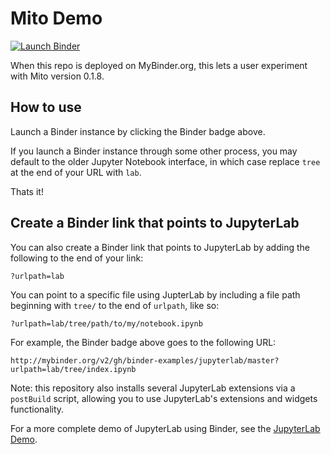 # Mito Demo

[![Launch Binder](http://mybinder.org/badge_logo.svg)](https://mybinder.org/v2/gh/saga-vcs/mito-demo.git/master?urlpath=lab/tree/example/example.ipynb)

When this repo is deployed on MyBinder.org, this lets a user experiment with Mito version 0.1.8.

## How to use

Launch a Binder instance by clicking the Binder badge above.

If you launch a Binder instance through some other process, you may default to the older Jupyter Notebook interface, in which case replace `tree` at the end of your URL with `lab`.

Thats it!

## Create a Binder link that points to JupyterLab

You can also create a Binder link that points to JupyterLab by adding the following
to the end of your link:

`?urlpath=lab`

You can point to a specific file using JupterLab by including a file path
beginning with `tree/` to the end of `urlpath`, like so:

`?urlpath=lab/tree/path/to/my/notebook.ipynb`

For example, the Binder badge above goes to the following URL:

`http://mybinder.org/v2/gh/binder-examples/jupyterlab/master?urlpath=lab/tree/index.ipynb`

Note: this repository also installs several JupyterLab extensions via a `postBuild` script, allowing
you to use JupyterLab's extensions and widgets functionality.

For a more complete demo of JupyterLab using Binder, see the
[JupyterLab Demo](https://github.com/jupyterlab/jupyterlab-demo). 
 
